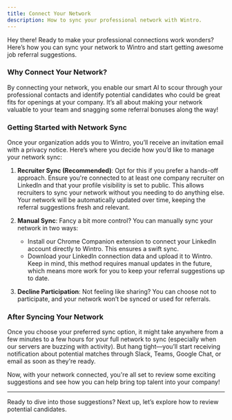 ```yaml
---
title: Connect Your Network
description: How to sync your professional network with Wintro.
---
```


Hey there! Ready to make your professional connections work wonders? Here’s how you can sync your network to Wintro and start getting awesome job referral suggestions.

### Why Connect Your Network?
By connecting your network, you enable our smart AI to scour through your professional contacts and identify potential candidates who could be great fits for openings at your company. It’s all about making your network valuable to your team and snagging some referral bonuses along the way!

### Getting Started with Network Sync
Once your organization adds you to Wintro, you’ll receive an invitation email with a privacy notice. Here’s where you decide how you’d like to manage your network sync:

1. **Recruiter Sync (Recommended)**: Opt for this if you prefer a hands-off approach. Ensure you're connected to at least one company recruiter on LinkedIn and that your profile visibility is set to public. This allows recruiters to sync your network without you needing to do anything else. Your network will be automatically updated over time, keeping the referral suggestions fresh and relevant.

2. **Manual Sync**: Fancy a bit more control? You can manually sync your network in two ways:
   - Install our Chrome Companion extension to connect your LinkedIn account directly to Wintro. This ensures a swift sync.
   - Download your LinkedIn connection data and upload it to Wintro. Keep in mind, this method requires manual updates in the future, which means more work for you to keep your referral suggestions up to date.

3. **Decline Participation**: Not feeling like sharing? You can choose not to participate, and your network won’t be synced or used for referrals.

### After Syncing Your Network
Once you choose your preferred sync option, it might take anywhere from a few minutes to a few hours for your full network to sync (especially when our servers are buzzing with activity). But hang tight—you’ll start receiving notification about potential matches through Slack, Teams, Google Chat, or email as soon as they're ready.

Now, with your network connected, you're all set to review some exciting suggestions and see how you can help bring top talent into your company!

---
Ready to dive into those suggestions? Next up, let’s explore how to review potential candidates.
